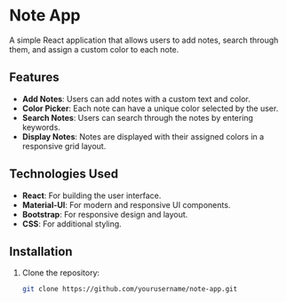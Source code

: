 # Note App

A simple React application that allows users to add notes, search through them, and assign a custom color to each note.

## Features

- **Add Notes**: Users can add notes with a custom text and color.
- **Color Picker**: Each note can have a unique color selected by the user.
- **Search Notes**: Users can search through the notes by entering keywords.
- **Display Notes**: Notes are displayed with their assigned colors in a responsive grid layout.

## Technologies Used

- **React**: For building the user interface.
- **Material-UI**: For modern and responsive UI components.
- **Bootstrap**: For responsive design and layout.
- **CSS**: For additional styling.

## Installation

1. Clone the repository:
   ```bash
   git clone https://github.com/yourusername/note-app.git

